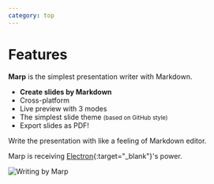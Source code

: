 ```yaml
---
category: top
---
```


<div class="col-xs-12 col-sm-6">
  <div class="post-markdown" markdown="1">

# Features

**Marp** is the simplest presentation writer with Markdown.

- **Create slides by Markdown**
- Cross-platform
- Live preview with 3 modes
- The simplest slide theme <small>(based on GitHub style)</small>
- Export slides as PDF!

Write the presentation with like a feeling of Markdown editor.

Marp is receiving [Electron](http://electron.atom.io/){:target="_blank"}'s power.

</div>
</div>
<div class="col-xs-12 col-sm-6">
  <img src="{{ site.url }}/images/marp-cast.gif" class="post-sub-image" alt="Writing by Marp" style="max-width: 512px;">
</div>